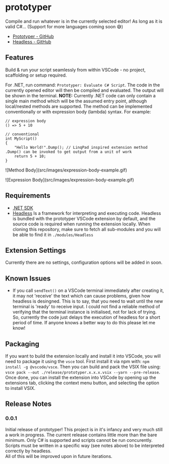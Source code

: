 # prototyper

Compile and run whatever is in the currently selected editor! As long as it is valid C#... (Support for more languages coming soon 😅)

- [Prototyper - GitHub](https://github.com/pwalkerdev/prototyper)
- [Headless - GitHub](https://github.com/pwalkerdev/Headless)

## Features

Build & run your script seamlessly from within VSCode - no project, scaffolding or setup required.

For .NET, run command: `Prototyper: Evaluate C# Script`. The code in the currently opened editor will then be compiled and evaluated. The output will be shown in the terminal.
**NOTE:** Currently .NET code can only contain a single main method which will be the assumed entry point, although local/nested methods are supported. The method can be implemented conventionally or with expression body (lambda) syntax. For example:

```
// expression body
() => 5 + 10
```

```
// conventional
int MyScript()
{
    "Hello World!".Dump(); // LinqPad inspired extension method .Dump() can be invoked to get output from a unit of work
    return 5 + 10;
}
```

\!\[Method Body\]\(src/images/expression-body-example.gif\)

\!\[Expression Body\]\(src/images/expression-body-example.gif\)

## Requirements

- [.NET SDK](https://dotnet.microsoft.com/en-us/download/dotnet)
- [Headless](https://github.com/pwalkerdev/Headless) Is a framework for interpreting and executing code. Headless is bundled with the prototyper VSCode extension by default, and the source code is required when running the extension locally. When cloning this repository, make sure to fetch all sub-modules and you will be able to find it in `./modules/Headless`

## Extension Settings

Currently there are no settings, configuration options will be added in soon.

## Known Issues

- If you call `sendText()` on a VSCode terminal immediately after creating it, it may not 'receive' the text which can cause problems, given how headless is desingned. This is to say, that you need to wait until the new terminal is 'ready' to receive input. I could not find a reliable method of verifying that the terminal instance is initialised, not for lack of trying. So, currently the code just delays the execution of headless for a short period of time. If anyone knows a better way to do this please let me know!

## Packaging

If you want to build the extension locally and install it into VSCode, you will need to package it using the `vsce` tool. First install it via npm with: `npm install -g @vscode/vsce`. Then you can build and pack the VSIX file using: `vsce pack --out ./release/prototyper.x.x.x.vsix --yarn --pre-release`. Once done, you can install the extension into VSCode by opening up the extensions tab, clicking the context menu button, and selecting the option to install VSIX.

## Release Notes

### 0.0.1

Initial release of prototyper! This project is in it's infancy and very much still a work in progress. The current release contains little more than the bare minimum. Only C# is supported and scripts cannot be run concurently. Scripts must be written in a specific way (see notes above) to be interpreted correctly by headless.  
All of this will be improved upon in future iterations.
